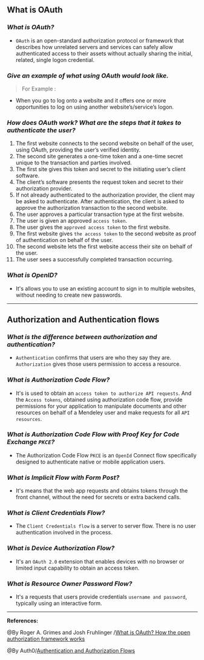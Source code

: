 ## **What is OAuth**

### ***What is OAuth?***

- `OAuth` is an open-standard authorization protocol or framework that describes how unrelated servers and services can safely allow authenticated access to their assets without actually sharing the initial, related, single logon credential.

### ***Give an example of what using OAuth would look like.***

>For Example :
  - When you go to log onto a website and it offers one or more opportunities to log on using another website’s/service’s logon.

### ***How does OAuth work? What are the steps that it takes to authenticate the user?***

1. The first website connects to the second website on behalf of the user, using OAuth, providing the user’s verified identity.
2. The second site generates a one-time token and a one-time secret unique to the transaction and parties involved.
3. The first site gives this token and secret to the initiating user’s client software.
4. The client’s software presents the request token and secret to their authorization provider.
5. If not already authenticated to the authorization provider, the client may be asked to authenticate. After authentication, the client is asked to approve the authorization transaction to the second website.
6. The user approves a particular transaction type at the first website.
7. The user is given an approved `access token`.
8. The user gives the `approved access token` to the first website.
9.  The first website gives `the access token` to the second website as proof of authentication on behalf of the user.
10. The second website lets the first website access their site on behalf of the user.
11. The user sees a successfully completed transaction occurring.

### ***What is OpenID?***

- It's allows you to use an existing account to sign in to multiple websites, without needing to create new passwords.


----------------------------------------------------------------------
## **Authorization and Authentication flows**

### ***What is the difference between authorization and authentication?***

- `Authentication` confirms that users are who they say they are. `Authorization` gives those users permission to access a resource.

### ***What is Authorization Code Flow?***

- It's is used to obtain an `access token to authorize API requests`. And the `Access tokens`, obtained using authorization code flow, provide permissions for your application to manipulate documents and other resources on behalf of a Mendeley user and make requests for all `API resources`.

### ***What is Authorization Code Flow with Proof Key for Code Exchange `PKCE`?***

- The Authorization Code Flow `PKCE` is an `OpenId` Connect flow specifically designed to authenticate native or mobile application users.

### ***What is Implicit Flow with Form Post?***

- It's means that the web app requests and obtains tokens through the front channel, without the need for secrets or extra backend calls. 

### ***What is Client Credentials Flow?***

- The `Client Credentials flow` is a server to server flow. There is no user authentication involved in the process. 

### ***What is Device Authorization Flow?***

- It's an `OAuth 2.0` extension that enables devices with no browser or limited input capability to obtain an access token. 

### ***What is Resource Owner Password Flow?***

- It's a  requests that users provide credentials `username and password`, typically using an interactive form.


------------------------------------------------

**References:**

@By Roger A. Grimes and Josh Fruhlinger /[What is OAuth? How the open authorization framework works](https://www.csoonline.com/article/3216404/what-is-oauth-how-the-open-authorization-framework-works.html)

@By Auth0/[Authentication and Authorization Flows](https://auth0.com/docs/flows)